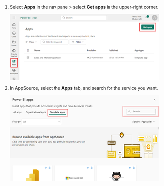 1. Select **Apps** in the nav pane > select **Get apps** in the upper-right corner.
   
     ![Get apps icon](./media/powerbi-service-apps-get-more-apps/power-bi-service-apps-get-apps-1-app-line.png)
2. In AppSource, select the **Apps** tab, and search for the service you want.
   
    ![Apps tab in AppSource](./media/powerbi-service-apps-get-more-apps/power-bi-appsource-apps.png)

